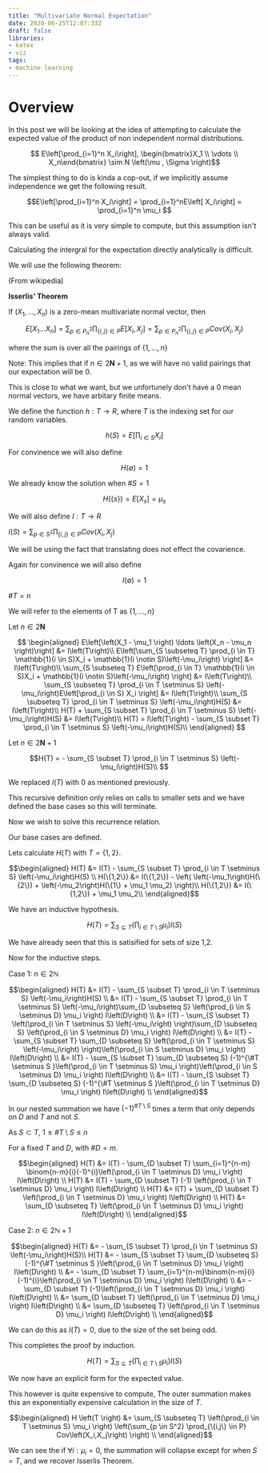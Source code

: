 ```yaml
---
title: "Multivariate Normal Expectation"
date: 2020-06-25T12:07:33Z
draft: false
libraries:
- katex
- viz
tags:
- machine learning
---
```



# Overview

In this post we will be looking at the idea of attempting to calculate the expected value of the product of non independent normal distributions.

$$ E\left[\prod_{i=1}^n X_i\right], \begin{bmatrix}X_1 \\ \vdots \\ X_n\end{bmatrix} \sim N \left(\mu , \Sigma \right)$$

The simplest thing to do is kinda a cop-out, if we implicitly assume independence we get the following result.

$$E\left[\prod_{i=1}^n X_i\right] = \prod_{i=1}^nE\left[ X_i\right] = \prod_{i=1}^n \mu_i $$

This can be useful as it is very simple to compute, but this assumption isn't always valid.

Calculating the intergral for the expectation directly analytically is difficult.

We will use the following theorem:

(From wikipedia)

__Isserlis' Theorem__

If $\left(X_1,\ldots,X_n\right)$ is a zero-mean multivariate normal vector, then


$$E\left[X_1\ldots X_n \right] = \sum_{p \in P^2_n} \prod_{\{i,j\} \in P} E\left[X_i,X_j\right]  = \sum_{p \in P^2_n} \prod_{\{i,j\} \in P} Cov\left(X_i,X_j\right)$$

where the sum is over all the pairings of $\left\{ 1, \ldots, n\right\}$

Note: This implies that if $n \in 2\mathbf{N} + 1$, as we will have no valid pairings that our expectation will be 0.

This is close to what we want, but we unfortunely don't have a 0 mean normal vectors, we have arbitary finite means.


We define the function $h : T \rightarrow R$, where $T$ is the indexing set for our random variables.

$$h(S) = E \left[\prod_{i \in S}  X_i\right] $$

For convinence we will also define 

$$H(\emptyset) = 1 $$

We already know the solution when $\#S = 1$

$$ H(\{s\}) = E\left[X_s\right] = \mu_s$$


We will also define $I : T \rightarrow R$

$I\left(S\right) = \sum_{p \in S^2} \prod_{\{i,j\} \in P} Cov\left(X_i,X_j\right)$

We will be using the fact that translating does not effect the covarience.

Again for convinence we will also define 

$$I(\emptyset) = 1 $$


$\#T = n$

We will refer to the elements of T as $\{1,\ldots,n\}$

Let $n \in 2\mathbf{N}$

$$
\begin{aligned}
E\left[\left(X_1 - \mu_1 \right) \ldots \left(X_n - \mu_n \right)\right] &= I\left(T\right)\\
E\left[\sum_{S \subseteq T} \prod_{i \in T} \mathbb{1}(i \in S)X_i +  \mathbb{1}(i \notin S)\left(-\mu_i\right)  \right] &= I\left(T\right)\\
\sum_{S \subseteq T} E\left[\prod_{i \in T} \mathbb{1}(i \in S)X_i +  \mathbb{1}(i \notin S)\left(-\mu_i\right)  \right] &= I\left(T\right)\\
\sum_{S \subseteq T} \prod_{i  \in T \setminus S} \left(-\mu_i\right)E\left[\prod_{i \in S} X_i    \right] &= I\left(T\right)\\
\sum_{S \subseteq T} \prod_{i  \in T \setminus S} \left(-\mu_i\right)H(S) &= I\left(T\right)\\
H(T) + \sum_{S \subset T} \prod_{i  \in T \setminus S} \left(-\mu_i\right)H(S) &= I\left(T\right)\\
H(T)  = I\left(T\right) - \sum_{S \subset T} \prod_{i  \in T \setminus S} \left(-\mu_i\right)H(S)\\
\end{aligned}
$$

Let $n \in 2\mathbf{N} + 1$


$$H(T)  = - \sum_{S \subset T} \prod_{i  \in T \setminus S} \left(-\mu_i\right)H(S)\\
 $$

We replaced $I(T)$ with $0$ as mentioned previously.

This recursive definition only relies on calls to smaller sets and we have defined the base cases so this will terminate.

Now we wish to solve this recurrence relation.



Our base cases are defined.

Lets calculate $H(T)$ with $T = \{1,2\}$.

$$\begin{aligned}
H(T)  &= I(T) - \sum_{S \subset T} \prod_{i  \in T \setminus S} \left(-\mu_i\right)H(S) \\
H(\{1,2\})  &= I(\{1,2\}) - \left( \left(-\mu_1\right)H(\{2\}) + \left(-\mu_2\right)H(\{1\} + \mu_1 \mu_2) \right)\\
H(\{1,2\})  &= I(\{1,2\})  + \mu_1 \mu_2\\
\end{aligned}$$

We have an inductive hypothesis.

$$H \left(T \right) = \sum_{S \subseteq T} \left(\prod_{i \in T \setminus S} \mu_i \right) I\left(S\right)$$

We have already seen that this is satisified for sets of size 1,2.

Now for the inductive steps.

Case 1: $n \in 2\mathbb{N}$

$$\begin{aligned}
H(T)  &= I(T) - \sum_{S \subset T} \prod_{i  \in T \setminus S} \left(-\mu_i\right)H(S) \\
 &= I(T) - \sum_{S \subset T} \prod_{i  \in T \setminus S} \left(-\mu_i\right)\sum_{D \subseteq S} \left(\prod_{i \in S \setminus D} \mu_i \right) I\left(D\right) \\
  &= I(T) - \sum_{S \subset T} \left(\prod_{i  \in T \setminus S} \left(-\mu_i\right) \right)\sum_{D \subseteq S} \left(\prod_{i \in S \setminus D} \mu_i \right) I\left(D\right) \\
  &= I(T) - \sum_{S \subset T} \sum_{D \subseteq S} \left(\prod_{i  \in T \setminus S} \left(-\mu_i\right) \right)\left(\prod_{i \in S \setminus D} \mu_i \right) I\left(D\right) \\
&= I(T) - \sum_{S \subset T} \sum_{D \subseteq S} (-1)^{\#T \setminus S }\left(\prod_{i  \in T \setminus S} \mu_i \right)\left(\prod_{i \in S \setminus D} \mu_i \right) I\left(D\right) \\
&= I(T) - \sum_{S \subset T} \sum_{D \subseteq S} (-1)^{\#T \setminus S }\left(\prod_{i  \in T \setminus D} \mu_i \right) I\left(D\right) \\
\end{aligned}$$

In our nested summation we have $(-1)^{\#T \setminus S}$ times a term that only depends on $D$ and $T$ and not $S$.

As $S \subset T$, $1 \leq \#T \setminus S \leq n$

For a fixed $T$ and $D$, with $\#D = m$. 


$$\begin{aligned}
H(T) &= I(T) - \sum_{D \subset T} \sum_{i=1}^{n-m} \binom{n-m}{i}(-1)^{i}\left(\prod_{i  \in T \setminus D} \mu_i \right) I\left(D\right) \\
H(T) &= I(T) - \sum_{D \subset T} 
(-1)
\left(\prod_{i  \in T \setminus D} \mu_i \right) I\left(D\right) \\
H(T) &= I(T) + \sum_{D \subset T} 
\left(\prod_{i  \in T \setminus D} \mu_i \right) I\left(D\right) \\
H(T) &= \sum_{D \subseteq T} \left(\prod_{i  \in T \setminus D} \mu_i \right) I\left(D\right) \\
\end{aligned}$$



Case 2: $n \in 2\mathbb{N} + 1$

$$\begin{aligned}
H(T)  &= - \sum_{S \subset T} \prod_{i  \in T \setminus S} \left(-\mu_i\right)H(S)\\
H(T) &=  - \sum_{S \subset T} \sum_{D \subseteq S} (-1)^{\#T \setminus S }\left(\prod_{i  \in T \setminus D} \mu_i \right) I\left(D\right) \\
&=  - \sum_{D \subset T} \sum_{i=1}^{n-m}\binom{n-m}{i} (-1)^{i}\left(\prod_{i  \in T \setminus D} \mu_i \right) I\left(D\right) \\
&=  - \sum_{D \subset T} (-1)\left(\prod_{i  \in T \setminus D} \mu_i \right) I\left(D\right) \\
&=   \sum_{D \subset T} \left(\prod_{i  \in T \setminus D} \mu_i \right) I\left(D\right) \\
&=   \sum_{D \subseteq T} \left(\prod_{i  \in T \setminus D} \mu_i \right) I\left(D\right) \\
\end{aligned}$$

We can do this as $I(T) = 0$, due to the size of the set being odd.

This completes the proof by induction.

$$H \left(T \right) = \sum_{S \subseteq T} \left(\prod_{i \in T \setminus S} \mu_i \right) I\left(S\right)$$

We now have an explicit form for the expected value.

This however is quite expensive to compute, The outer summation makes this an exponentially expensive calculation in the size of $T$.



$$\begin{aligned}
H \left(T \right) &= \sum_{S \subseteq T} \left(\prod_{i \in T \setminus S} \mu_i \right) \left(\sum_{p \in S^2} \prod_{\{i,j\} \in P} Cov\left(X_i,X_j\right) \right) \\
\end{aligned}$$

We can see the if $\forall i:\mu_i = 0$, the summation will collapse except for when $S = T$, and we recover Isserlis Theorem.